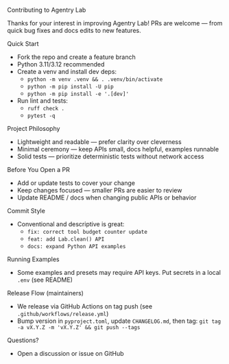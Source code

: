 Contributing to Agentry Lab

Thanks for your interest in improving Agentry Lab! PRs are welcome — from quick bug fixes and docs edits to new features.

Quick Start
- Fork the repo and create a feature branch
- Python 3.11/3.12 recommended
- Create a venv and install dev deps:
  - `python -m venv .venv && . .venv/bin/activate`
  - `python -m pip install -U pip`
  - `python -m pip install -e '.[dev]'`
- Run lint and tests:
  - `ruff check .`
  - `pytest -q`

Project Philosophy
- Lightweight and readable — prefer clarity over cleverness
- Minimal ceremony — keep APIs small, docs helpful, examples runnable
- Solid tests — prioritize deterministic tests without network access

Before You Open a PR
- Add or update tests to cover your change
- Keep changes focused — smaller PRs are easier to review
- Update README / docs when changing public APIs or behavior

Commit Style
- Conventional and descriptive is great:
  - `fix: correct tool budget counter update`
  - `feat: add Lab.clean() API`
  - `docs: expand Python API examples`

Running Examples
- Some examples and presets may require API keys. Put secrets in a local `.env` (see README)

Release Flow (maintainers)
- We release via GitHub Actions on tag push (see `.github/workflows/release.yml`)
- Bump version in `pyproject.toml`, update `CHANGELOG.md`, then tag: `git tag -a vX.Y.Z -m 'vX.Y.Z' && git push --tags`

Questions?
- Open a discussion or issue on GitHub

